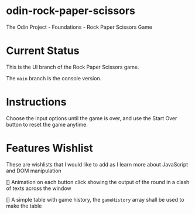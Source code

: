 # odin-rock-paper-scissors

The Odin Project - Foundations - Rock Paper Scissors Game

# Current Status

This is the UI branch of the Rock Paper Scissors game.

The `main` branch is the console version.

# Instructions

Choose the input options until the game is over, and use the Start Over button to reset the game anytime.

# Features Wishlist

These are wishlists that I would like to add as I learn more about JavaScript and DOM manipulation

[] Animation on each button click showing the output of the round in a clash of texts across the window

[] A simple table with game history, the `gameHistory` array shall be used to make the table
